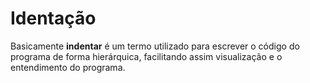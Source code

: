 # Identação

Basicamente **indentar** é um termo utilizado para escrever o código do programa de forma hierárquica, facilitando assim visualização e o entendimento do programa.

